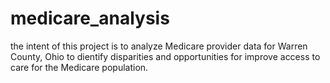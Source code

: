 # medicare_analysis

the intent of this project is to analyze Medicare provider data for Warren County, Ohio to dientify disparities and opportunities for improve access to care for the Medicare population.
